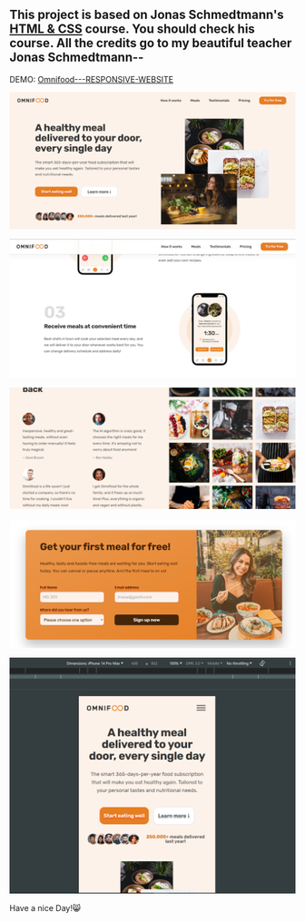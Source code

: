 ## This project is based on Jonas Schmedtmann's [HTML & CSS](https://www.udemy.com/user/jonasschmedtmann/) course. You should check his course. All the credits go to my beautiful teacher Jonas Schmedtmann--

DEMO: [Omnifood---RESPONSIVE-WEBSITE](https://ph0enix46.github.io/Omnifood---RESPONSIVE-WEBSITE/)

![Demo 1](img/demo-pic/1.png)

![Demo 2](img/demo-pic/2.png)

![Demo 3](img/demo-pic/3.png)

![Demo 4](img/demo-pic/4.png)

![Demo 5](img/demo-pic/5.png)

Have a nice Day!😸
